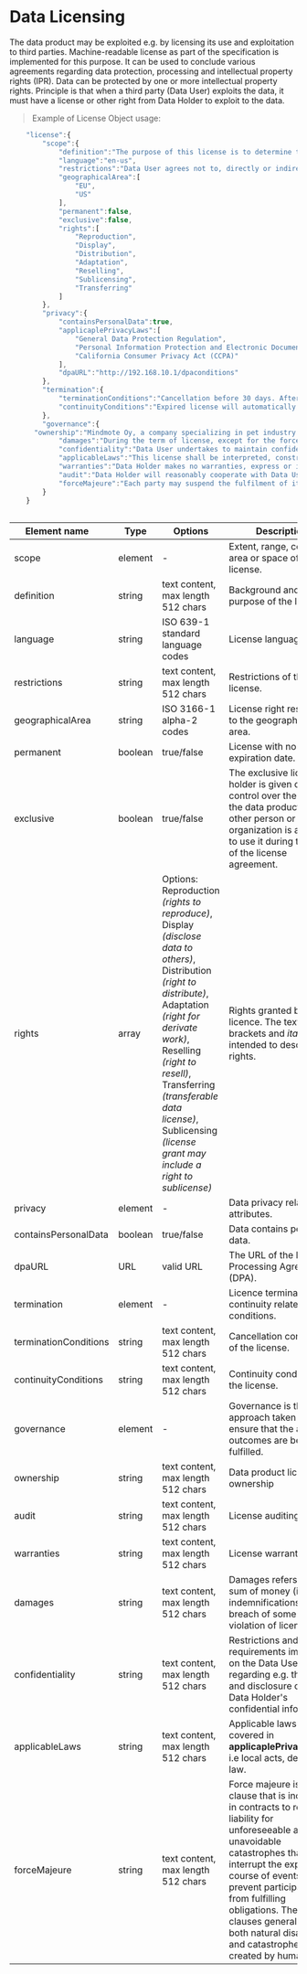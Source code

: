 # Data Licensing

The data product may be exploited e.g. by licensing its use and exploitation to third parties. Machine-readable license as part of the specification is implemented for this purpose. It can be used to conclude various agreements regarding data protection, processing and intellectual property rights (IPR). Data can be protected by one or more intellectual property rights. Principle is that when a third party (Data User) exploits the data, it must have a license or other right from Data Holder to exploit to the data.

> Example of License Object usage:


```javascript  
	"license":{
		"scope":{
			"definition":"The purpose of this license is to determine the terms and conditions applicable to the licensing of the data product, whereby Data Holder grants Data User the right to use the data.",
			"language":"en-us",
			"restrictions":"Data User agrees not to, directly or indirectly, participate in the unauthorized use, disclosure or conversion of any confidential information.",
			"geographicalArea":[
				"EU",
				"US"
			],
			"permanent":false,
			"exclusive":false,
			"rights":[
				"Reproduction",
				"Display",
				"Distribution",
				"Adaptation",
				"Reselling",
				"Sublicensing",
				"Transferring"
			]
		},
		"privacy":{
			"containsPersonalData":true,
			"applicaplePrivacyLaws":[
				"General Data Protection Regulation",
				"Personal Information Protection and Electronic Documents Act (PIPEDA)",
				"California Consumer Privacy Act (CCPA)"
			],
			"dpaURL":"http://192.168.10.1/dpaconditions"
		},
		"termination":{
			"terminationConditions":"Cancellation before 30 days. After the expiry of the right of use, the product and its derivatives must be removed.",
			"continuityConditions":"Expired license will automatically continued without written cancellation (termination) by Data Holder"
		},
		"governance":{
      "ownership":"Mindmote Oy, a company specializing in pet industry insights, owns the license to its proprietary data product 'Pets of the Year'.",
			"damages":"During the term of license, except for the force majeure or the Data Holders reasons, Data User is required to follow strictly in accordance with the license. If Data User wants to terminate the license early, it needs to pay a certain amount of liquidated damages.",
			"confidentiality":"Data User undertakes to maintain confidentiality as regards all information of a technical (such as, by way of a non-limiting example, drawings, tables, documentation, formulas and correspondence) and commercial nature (including contractual conditions, prices, payment conditions) gained during the performance of this license.",
			"applicableLaws":"This license shall be interpreted, construed and enforced in accordance with the law of Finland, Incl. Copyright Act 404/1961.",
			"warranties":"Data Holder makes no warranties, express or implied, guarantees or conditions with respect to your use of the data product. To the extent permitted under local law, Data Holder disclaims all liability for any damages or losses, including direct, consequential, special, indirect, incidental or punitive, resulting from Data User use of the data product.",
			"audit":"Data Holder will reasonably cooperate with Data User by providing available additional information concerning the data product. Each party will bear its own costs with respect to the audit procedures.",
			"forceMajeure":"Each party may suspend the fulfilment of its contractual obligations, when the said fulfilment is impossible or objectively too costly due to an unforeseeable impediment independent from the parties, such as for example: strike, boycott, lockout, fire, war (declared or not), civil war, riots and revolutions, requisitions, embargo, power blackouts, extraordinary breakage of machinery, delays in the delivery of components or raw materials."
		}
	}
  
```
| <div style="width:150px">Element name</div>   | Type  | Options  | Description  |
|---|---|---|---|
| scope | element | - |  Extent, range, coverage, area or space of the license. |
| definition | string | text content, max length 512 chars  | Background and purpose of the license. |
| language | string | ISO 639-1 standard language codes | License language. |
| restrictions | string | text content, max length 512 chars  | Restrictions of the license. |
| geographicalArea | string |  ISO 3166-1 alpha-2 codes | License right restricted to the geographical area. |
| permanent | boolean | true/false |  License with no expiration date. |
| exclusive | boolean | true/false |  The exclusive license holder is given complete control over the use of the data product, and no other person or organization is allowed to use it during the term of the license agreement. |
| rights| array |  Options: Reproduction <i>(rights to reproduce)</i>, Display <i>(disclose data to others)</i>, Distribution <i>(right to distribute)</i>, Adaptation <i>(right for derivate work)</i>, Reselling <i>(right to resell)</i>, Transferring <i>(transferable data license)</i>, Sublicensing <i>(license grant may include a right to sublicense)</i>| Rights granted by the licence. The texts in brackets and <i>italic</i> are intended to describe rights. |
| privacy | element | - | Data privacy related attributes. |
| containsPersonalData | boolean | true/false | Data contains personal data. |
| dpaURL| URL| valid URL | The URL of the Data Processing Agreement (DPA). |
| termination | element | - | Licence termination and continuity related conditions. |
| terminationConditions | string | text content, max length 512 chars | Cancellation conditions of the license. |
| continuityConditions | string |  text content, max length 512 chars | Continuity conditions of the license. |
| governance | element | - | Governance is the approach taken to ensure that the agreed outcomes are being fulfilled. |
| ownership | string | text content, max length 512 chars | Data product licensing ownership |
| audit | string | text content, max length 512 chars | License auditing terms. |
| warranties | string | text content, max length 512 chars | License warranties. |
| damages| string | text content, max length 512 chars | Damages refers to the sum of money (i.e. indemnifications) for a breach of some duty or violation of license right. |
| confidentiality | string | text content, max length 512 chars| Restrictions and requirements imposed on the Data User regarding e.g. the use and disclosure of the Data Holder's confidential information. |
| applicableLaws | string | text content, max length 512 chars | Applicable laws not covered in **applicaplePrivacyLaws**, i.e local acts, degrees or law. |
| forceMajeure | string | text content, max length 512 chars | Force majeure is a clause that is included in contracts to remove liability for unforeseeable and unavoidable catastrophes that interrupt the expected course of events and prevent participants from fulfilling obligations. These clauses generally cover both natural disasters and catastrophes created by humans. |
